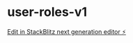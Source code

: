 # user-roles-v1

[Edit in StackBlitz next generation editor ⚡️](https://stackblitz.com/~/github.com/ia-nocode/user-roles-v1)